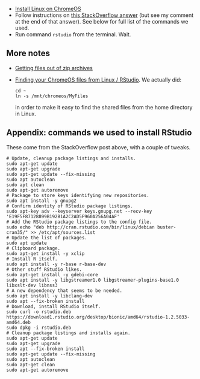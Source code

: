 
*   [Install Linux on ChromeOS](https://chromeos.dev/en/linux/setup)
*   Follow instructions on [this StackOverflow
    answer](https://stackoverflow.com/a/49620964/1939576) (but see my comment
    at the end of that answer).  See below for full list of the commands we used.
*   Run command `rstudio` from the terminal.  Wait.

## More notes

*   [Getting files out of zip
    archives](https://www.howtogeek.com/409680/how-to-zip-or-unzip-files-on-a-chromebook)
*   [Finding your ChromeOS files from Linux
    / RStudio](https://superuser.com/a/1506916/1321158).  We actually did:

    ```
    cd ~
    ln -s /mnt/chromeos/MyFiles
    ```

    in order to make it easy to find the shared files from the home directory
    in Linux.

## Appendix: commands we used to install RStudio

These come from the StackOverflow post above, with a couple of tweaks.

```
# Update, cleanup package listings and installs.
sudo apt-get update
sudo apt-get upgrade
sudo apt-get update --fix-missing
sudo apt autoclean
sudo apt clean
sudo apt-get autoremove
# Package to store keys identifying new repositories.
sudo apt install -y gnupg2
# Confirm identity of RStudio package listings.
sudo apt-key adv --keyserver keys.gnupg.net --recv-key 'E19F5F87128899B192B1A2C2AD5F960A256A04AF'
# Add the RStudio package listings to the config file.
sudo echo "deb http://cran.rstudio.com/bin/linux/debian buster-cran35/" >> /etc/apt/sources.list
# Update the list of packages.
sudo apt update
# Clipboard package.
sudo apt-get install -y xclip
# Install R itself.
sudo apt install -y r-base r-base-dev
# Other stuff RStudio likes.
sudo apt-get install -y gdebi-core
sudo apt install -y libgstreamer1.0 libgstreamer-plugins-base1.0 libxslt-dev libnss3
# A new dependency that seems to be needed.
sudo apt install -y libclang-dev
sudo apt --fix-broken install
# Download, install RStudio itself.
sudo curl -o rstudio.deb https://download1.rstudio.org/desktop/bionic/amd64/rstudio-1.2.5033-amd64.deb
sudo dpkg -i rstudio.deb
# Cleanup package listings and installs again.
sudo apt-get update
sudo apt-get upgrade
sudo apt --fix-broken install
sudo apt-get update --fix-missing
sudo apt autoclean
sudo apt-get clean
sudo apt-get autoremove
```
